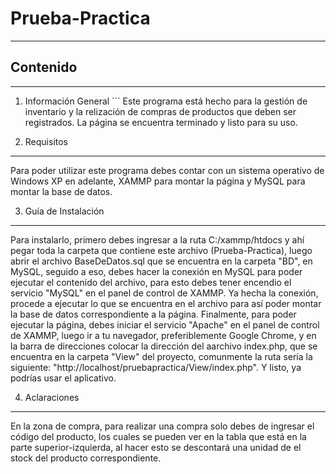 # Prueba-Practica
***
## Contenido
***
1. Información General
´´´
Este programa está hecho para la gestión de inventario y la relización de compras de productos que deben ser registrados.
La página se encuentra terminado y listo para su uso.

2. Requisitos
***
Para poder utilizar este programa debes contar con un sistema operativo de Windows XP en adelante, XAMMP para montar la página y MySQL para montar la base de datos.

3. Guía de Instalación
***
Para instalarlo, primero debes ingresar a la ruta C:/xammp/htdocs y ahí pegar toda la carpeta que contiene este archivo (Prueba-Practica), luego abrir el archivo BaseDeDatos.sql que se encuentra en la carpeta "BD", en MySQL, seguido a eso, debes hacer la conexión en MySQL para poder ejecutar el contenido del archivo, para esto debes tener encendio el servicio "MySQL" en el panel de control de XAMMP.
Ya hecha la conexión, procede a ejecutar lo que se encuentra en el archivo para así poder montar la base de datos correspondiente a la página.
Finalmente, para poder ejecutar la página, debes iniciar el servicio "Apache" en el panel de control de XAMMP, luego ir a tu navegador, preferiblemente Google Chrome, y en la barra de direcciones colocar la dirección del aarchivo index.php, que se encuentra en la carpeta "View" del proyecto, comunmente la ruta sería la siguiente: "http://localhost/pruebapractica/View/index.php".
Y listo, ya podrías usar el aplicativo.

4. Aclaraciones
***
En la zona de compra, para realizar una compra solo debes de ingresar el código del producto, los cuales se pueden ver en la tabla que está en la parte superior-izquierda, al hacer esto se descontará una unidad de el stock del producto correspondiente.
